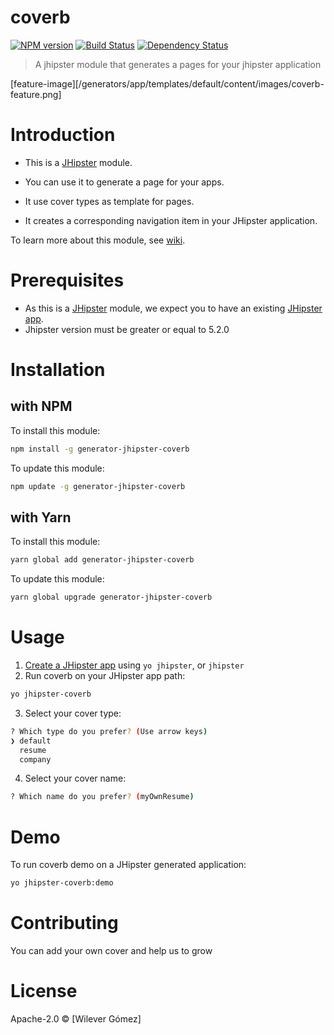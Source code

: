 # coverb
[![NPM version][npm-image]][npm-url] [![Build Status][travis-image]][travis-url] [![Dependency Status][daviddm-image]][daviddm-url]
> A jhipster module that generates a pages for your jhipster application

[feature-image][/generators/app/templates/default/content/images/coverb-feature.png]

# Introduction

- This is a [JHipster](http://jhipster.github.io/) module.

- You can use it to generate a page for your apps.
- It use cover types as template for pages. 
- It creates a corresponding navigation item in your JHipster application.

To learn more about this module, see [wiki](https://github.com/jhipster-latino/coverb/wiki).

# Prerequisites

- As this is a [JHipster](http://www.jhipster.tech/) module, we expect you to have an existing [JHipster app](https://www.jhipster.tech/creating-an-app/).
- Jhipster version must be greater or equal to 5.2.0

# Installation

## with NPM

To install this module:

```bash
npm install -g generator-jhipster-coverb
```

To update this module:

```bash
npm update -g generator-jhipster-coverb
```

## with Yarn

To install this module:

```bash
yarn global add generator-jhipster-coverb
```

To update this module:

```bash
yarn global upgrade generator-jhipster-coverb
```

# Usage

1. [Create a JHipster app](https://www.jhipster.tech/creating-an-app/) using `yo jhipster`, or `jhipster`
2. Run coverb on your JHipster app path:

```bash
yo jhipster-coverb
```
3. Select your cover type:
```bash
? Which type do you prefer? (Use arrow keys)
❯ default 
  resume 
  company 
```
4. Select your cover name:
```bash
? Which name do you prefer? (myOwnResume) 
```

# Demo

To run coverb demo on a JHipster generated application:

```bash
yo jhipster-coverb:demo
```

# Contributing

You can add your own cover and help us to grow

# License

Apache-2.0 © [Wilever Gómez]

[npm-image]: https://img.shields.io/npm/v/generator-jhipster-coverb.svg
[npm-url]: https://npmjs.org/package/generator-jhipster-coverb
[travis-image]: https://travis-ci.org/jhipster-latino/generator-jhipster-coverb.svg?branch=master
[travis-url]: https://travis-ci.org/jhipster-latino/generator-jhipster-coverb
[daviddm-image]: https://david-dm.org/jhipster-latino/generator-jhipster-coverb.svg?theme=shields.io
[daviddm-url]: https://david-dm.org/jhipster-latino/generator-jhipster-coverb
